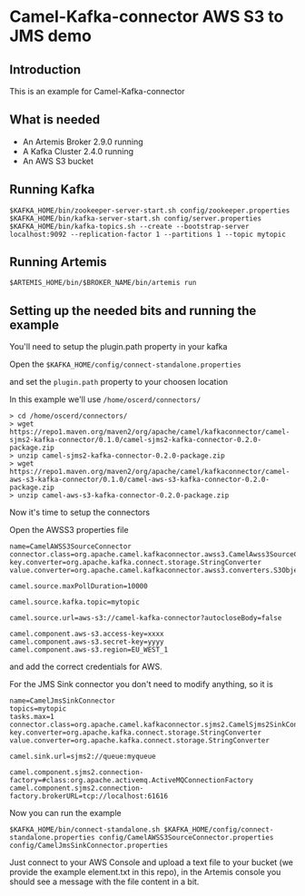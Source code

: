 # Camel-Kafka-connector AWS S3 to JMS demo

## Introduction

This is an example for Camel-Kafka-connector

## What is needed

- An Artemis Broker 2.9.0 running
- A Kafka Cluster 2.4.0 running 
- An AWS S3 bucket

## Running Kafka

```
$KAFKA_HOME/bin/zookeeper-server-start.sh config/zookeeper.properties
$KAFKA_HOME/bin/kafka-server-start.sh config/server.properties
$KAFKA_HOME/bin/kafka-topics.sh --create --bootstrap-server localhost:9092 --replication-factor 1 --partitions 1 --topic mytopic
```

## Running Artemis

```
$ARTEMIS_HOME/bin/$BROKER_NAME/bin/artemis run
```

## Setting up the needed bits and running the example

You'll need to setup the plugin.path property in your kafka

Open the `$KAFKA_HOME/config/connect-standalone.properties`

and set the `plugin.path` property to your choosen location

In this example we'll use `/home/oscerd/connectors/`

```
> cd /home/oscerd/connectors/
> wget https://repo1.maven.org/maven2/org/apache/camel/kafkaconnector/camel-sjms2-kafka-connector/0.1.0/camel-sjms2-kafka-connector-0.2.0-package.zip
> unzip camel-sjms2-kafka-connector-0.2.0-package.zip
> wget https://repo1.maven.org/maven2/org/apache/camel/kafkaconnector/camel-aws-s3-kafka-connector/0.1.0/camel-aws-s3-kafka-connector-0.2.0-package.zip
> unzip camel-aws-s3-kafka-connector-0.2.0-package.zip
```

Now it's time to setup the connectors

Open the AWSS3 properties file 

```
name=CamelAWSS3SourceConnector
connector.class=org.apache.camel.kafkaconnector.awss3.CamelAwss3SourceConnector
key.converter=org.apache.kafka.connect.storage.StringConverter
value.converter=org.apache.camel.kafkaconnector.awss3.converters.S3ObjectConverter

camel.source.maxPollDuration=10000

camel.source.kafka.topic=mytopic

camel.source.url=aws-s3://camel-kafka-connector?autocloseBody=false

camel.component.aws-s3.access-key=xxxx
camel.component.aws-s3.secret-key=yyyy
camel.component.aws-s3.region=EU_WEST_1
```

and add the correct credentials for AWS.

For the JMS Sink connector you don't need to modify anything, so it is

```
name=CamelJmsSinkConnector
topics=mytopic
tasks.max=1
connector.class=org.apache.camel.kafkaconnector.sjms2.CamelSjms2SinkConnector
key.converter=org.apache.kafka.connect.storage.StringConverter
value.converter=org.apache.kafka.connect.storage.StringConverter

camel.sink.url=sjms2://queue:myqueue

camel.component.sjms2.connection-factory=#class:org.apache.activemq.ActiveMQConnectionFactory
camel.component.sjms2.connection-factory.brokerURL=tcp://localhost:61616
```

Now you can run the example

```
$KAFKA_HOME/bin/connect-standalone.sh $KAFKA_HOME/config/connect-standalone.properties config/CamelAWSS3SourceConnector.properties config/CamelJmsSinkConnector.properties
```

Just connect to your AWS Console and upload a text file to your bucket (we provide the example element.txt in this repo), in the Artemis console you should see a message with the file content in a bit.

